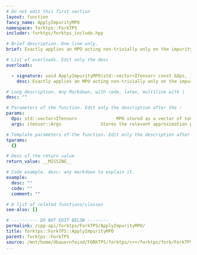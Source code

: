 ```yaml
---
# Do not edit this first section
layout: function
fancy_name: ApplyImpurityMPO
namespace: forktps::ForkTPS
includer: forktps/forktps_include.hpp

# Brief description. One line only.
brief: Exactly applies an MPO acting non-trivially only on the impurity and truncates after the application.

# List of overloads. Edit only the desc
overloads:

  - signature: void ApplyImpurityMPO(std::vector<ITensor> const &Ops, itensor::Args &args)
    desc: Exactly applies an MPO acting non-trivially only on the impurity and truncates after the application.

# Long description. Any Markdown, with code, latex, multiline with |
desc: ""

# Parameters of the function. Edit only the description after the :
params:
  Ops: std::vector<ITensor>               MPO stored as a vector of tensors such that Ops[i] acts on the i-th impurity. Note that this MPO is one-indexed, i.e, Ops[1] is the first entry used.
  args: itensor::Args               Stores the relevant approximation parameters like truncated weight and maximum bond dimension.

# Template parameters of the function. Edit only the description after the :
tparams:
  {}

# Desc of the return value
return_value: __MISSING__

# Code example. desc: any markdown to explain it.
example:
  desc: ""
  code: ""
  comment: ""

# A list of related functions/classes
see-also: []

# ---------- DO NOT EDIT BELOW --------
permalink: /cpp-api/forktps/ForkTPS/ApplyImpurityMPO/
title: forktps::ForkTPS::ApplyImpurityMPO
parent: forktps::ForkTPS
source: /mnt/home/dbauernfeind/FORKTPS/forktps/c++/forktps/fork/ForkTPS.hpp
...
```


